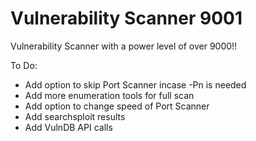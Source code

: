 # Vulnerability Scanner 9001
Vulnerability Scanner with a power level of over 9000!!

To Do:

* Add option to skip Port Scanner incase -Pn is needed
* Add more enumeration tools for full scan
* Add option to change speed of Port Scanner
* Add searchsploit results
* Add VulnDB API calls
